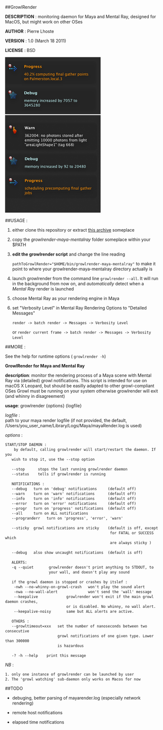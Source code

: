 ##GrowlRender 

**DESCRIPTION** :	monitoring daemon for Maya and Mental Ray, designed for MacOS, but might work on other OSes

**AUTHOR** :		Pierre Lhoste

**VERSION** :		1.0 (March 18 2011)

**LICENSE** : 		BSD

![sample growl notifications](https://github.com/peterhost/growlrender-maya-mentalray/blob/master/extra/img/sample.png?raw=true "Better Growl notifications for Mental Ray and Maya OSx")

##USAGE :

1. either clone this repository or extract [this archive](https://github.com/peterhost/growlrender-maya-mentalray/tarball/master) someplace

2. copy the *growlrender-maya-mentalray* folder someplace within your $PATH

3. **edit the growlrender script** and change the line reading

    `pathToGrowlRender="$HOME/bin/growlrender-maya-mentalray"`
    to make it point to where your growlrender-maya-mentalray directory actually is

4. launch growlrender from the command line `growlrender --all`. It will run in the background from now on, and *automatically* detect when a *Mental Ray* render is launched

5. choose Mental Ray as your rendering engine in Maya

6. set "Verbosity Level" in Mental Ray Rendering Options to "Detailed Messages" 

   `render -> batch render -> Messages -> Verbosity Level`

   or `render current frame -> batch render -> Messages -> Verbosity Level`

##MORE :

See the help for runtime options ( `growlrender -h`)

**GrowlRender for Maya and Mental Ray**

**description**:
			 monitor the rendering process of a Maya scene with Mental Ray
             via (detailed) growl notifications. This script is intended for
             use on macOS X Leopard, but should be easilly adapted to other
             growl-compliant OSes
             Growl must be running on your system otherwise growlrender will
             exit (and whinny in disagreement)

**usage**: growlrender {options} {logfile} 

   *logfile* :  
			path to your maya render logfile (if not provided, the default,
            /Users/you_user_name/Library/Logs/Maya/mayaRender.log is used)

   *options* :

    START/STOP DAEMON :
        by default, calling growlrender will start/restart the daemon. If you
       wish to stop it, use the --stop option
       
       --stop      stops the last running growlrender daemon
       --status    tells if growlrender is running
        
       NOTIFICATIONS :
       --debug   turn on 'debug' notifications     (default off)
       --warn    turn on 'warn' notifications      (default off)
       --info    turn on 'info' notifications      (default off)
       --error   turn on 'error' notifications     (default off)
       --progr   turn on 'progress' notifications  (default off)
       --all     turn on ALL notifications
       --progranderr   turn on 'progress', 'error', 'warn'
       
       --sticky  growl notifications are sticky    (default is off, except
                                                    for FATAL or SUCCESS which
                                                    are always sticky )

       --debug   also show uncaught notifications  (default is off)
       
       ALERTS:
       -q --quiet       growlrender doesn't print anything to STDOUT, to
                        your wall, and doesn't play any sound
       
       if the growl daemon is stopped or crashes by itslef :                 
        -nwh --no-whinny-on-growl-crash   won't play the sound alert 
        -nwa --no-wall-alert              won't send the 'wall' message
        --keepalive       		growlrender won't exit if the main growl daemon crashes,
                           		or is disabled. No whinny, no wall alert.
        --keepalive-noisy 		same but ALL alerts are active.
                                               
       OTHERS :
       --growltimeout=xxx   set the number of nanoseconds between two consecutive
                            growl notifications of one given type. Lower than 300000
                            is hazardous
                       
       -? -h --help    print this message
   
   *NB* :

	1. only one instance of growlrender can be launched by user
    2. The 'growl watching' sub-daemon only works on Macos for now


##TODO


* debuging, better parsing of mayarender.log (especially network rendering)

*  remote host notifications

*  elapsed time notifications